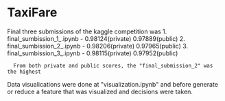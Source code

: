 # TaxiFare
Final three submissions of the kaggle competition was 
      1. final_sumbission_1_.ipynb - 0.98124(private)  0.97889(public)
      2. final_sumbission_2_.ipynb - 0.98206(private)  0.97965(public)
      3. final_sumbission_3_.ipynb - 0.98115(private)  0.97952(public)
      
      From both private and public scores, the "final_submission_2" was the highest


Data visualications were done at "visualization.ipynb" and before generate or reduce a feature that was visualized and decisions were taken.

